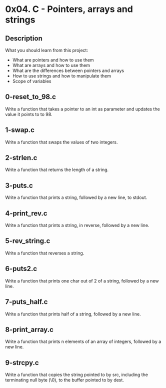 # 0x04. C - Pointers, arrays and strings
## Description
What you should learn from this project:

- What are pointers and how to use them
- What are arrays and how to use them
- What are the differences between pointers and arrays
- How to use strings and how to manipulate them
- Scope of variables
## 0-reset_to_98.c
Write a function that takes a pointer to an int as parameter and updates the value it points to to 98.
## 1-swap.c
Write a function that swaps the values of two integers.
## 2-strlen.c
Write a function that returns the length of a string.
## 3-puts.c
Write a function that prints a string, followed by a new line, to stdout.
## 4-print_rev.c
Write a function that prints a string, in reverse, followed by a new line.
## 5-rev_string.c
Write a function that reverses a string.
## 6-puts2.c
Write a function that prints one char out of 2 of a string, followed by a new line.
## 7-puts_half.c
Write a function that prints half of a string, followed by a new line.
## 8-print_array.c
Write a function that prints n elements of an array of integers, followed by a new line.
## 9-strcpy.c
Write a function that copies the string pointed to by src, including the terminating null byte (\0), to the buffer pointed to by dest.
